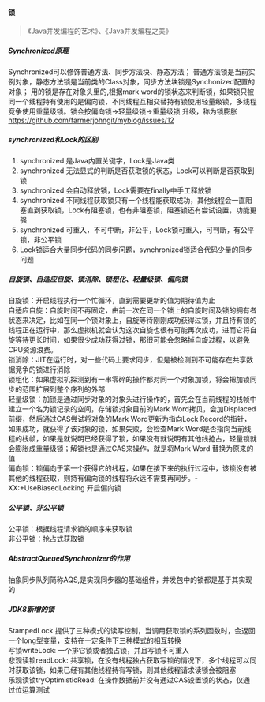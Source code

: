 #### 锁

> 《Java并发编程的艺术》、《Java并发编程之美》

##### Synchronized原理

Synchronized可以修饰普通方法、同步方法块、静态方法；
普通方法锁是当前实例对象，静态方法锁是当前类的Class对象，同步方法块锁是Synchonized配置的对象；
用的锁是存在对象头里的,根据mark word的锁状态来判断锁，如果锁只被同一个线程持有使用的是偏向锁，不同线程互相交替持有锁使用轻量级锁，多线程竞争使用重量级锁。锁会按偏向锁->轻量级锁->重量级锁 升级，称为锁膨胀  
 https://github.com/farmerjohngit/myblog/issues/12

##### synchronized和Lock的区别

1. synchronized 是Java内置关键字，Lock是Java类
2. synchronized 无法显式的判断是否获取锁的状态，Lock可以判断是否获取到锁
3. synchronized 会自动释放锁，Lock需要在finally中手工释放锁
4. synchronized 不同线程获取锁只有一个线程能获取成功，其他线程会一直阻塞直到获取锁，Lock有阻塞锁，也有非阻塞锁，阻塞锁还有尝试设置，功能更强
5. synchronized 可重入，不可中断，非公平，Lock锁可重入，可判断，有公平锁，非公平锁
6. Lock锁适合大量同步代码的同步问题，synchronized锁适合代码少量的同步问题

##### 自旋锁、自适应自旋、锁消除、锁粗化、轻量级锁、偏向锁

自旋锁：开启线程执行一个忙循环，直到需要更新的值为期待值为止  
自适应自旋：自旋时间不再固定，由前一次在同一个锁上的自旋时间及锁的拥有者状态来决定，比如在同一个锁对象上，自旋等待刚刚成功获得过锁，并且持有锁的线程正在运行中，那么虚拟机就会认为这次自旋也很有可能再次成功，进而它将自旋等待更长时间，如果很少成功获得过锁，那很可能会忽略掉自旋过程，以避免CPU资源浪费。  
锁消除：JIT在运行时，对一些代码上要求同步，但是被检测到不可能存在共享数据竞争的锁进行消除  
锁粗化：如果虚拟机探测到有一串零碎的操作都对同一个对象加锁，将会把加锁同步的范围扩展到整个序列的外部  
轻量级锁：加锁是通过同步对象的对象头进行操作的，首先会在当前线程的栈帧中建立一个名为锁记录的空间，存储锁对象目前的Mark Word拷贝，会加Displaced前缀，然后通过CAS尝试将对象的Mark Word更新为指向Lock Record的指针，如果成功，就获得了该对象的锁，如果失败，会检查Mark Word是否指向当前线程的栈帧，如果是就说明已经获得了锁，如果没有就说明有其他线抢占，轻量锁就会膨胀成重量级锁；解锁也是通过CAS来操作，就是将Mark Word 替换为原来的值    
偏向锁：锁偏向于第一个获得它的线程，如果在接下来的执行过程中，该锁没有被其他的线程获取，则持有偏向锁的线程将永远不需要再同步。-XX:+UseBiasedLocking 开启偏向锁

##### 公平锁、非公平锁

公平锁：根据线程请求锁的顺序来获取锁  
非公平锁：抢占式获取锁

##### AbstractQueuedSynchronizer的作用

抽象同步队列简称AQS,是实现同步器的基础组件，并发包中的锁都是基于其实现的

##### JDK8新增的锁

StampedLock 提供了三种模式的读写控制，当调用获取锁的系列函数时，会返回一个long型变量，支持在一定条件下三种模式的相互转换  
写锁writeLock: 一个排它锁或者独占锁，并且写锁不可重入  
悲观读锁readLock: 共享锁，在没有线程独占获取写锁的情况下，多个线程可以同时获取该锁，如果已经有其他线程持有写锁，则其他线程请求读锁会被阻塞  
乐观读锁tryOptimisticRead: 在操作数据前并没有通过CAS设置锁的状态，仅通过位运算测试

